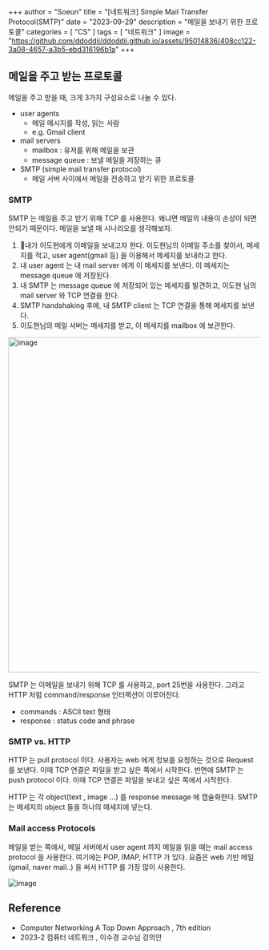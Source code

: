 +++
author = "Soeun"
title = "[네트워크] Simple Mail Transfer Protocol(SMTP)"
date = "2023-09-29"
description = "메일을 보내기 위한 프로토콜"
categories = [
    "CS"
]
tags = [
    "네트워크"
]
image = "https://github.com/ddoddii/ddoddii.github.io/assets/95014836/408cc122-3a08-4657-a3b5-ebd316196b1a"
+++

## 메일을 주고 받는 프로토콜

메일을 주고 받을 때, 크게 3가지 구성요소로 나눌 수 있다. 
- user agents
	- 메일 메시지를 작성, 읽는 사람
	- e.g. Gmail client
- mail servers
	- mailbox : 유저를 위해 메일을 보관
	- message queue : 보낼 메일을 저장하는 큐
- SMTP (simple mail transfer protocol)
	- 메일 서버 사이에서 메일을 전송하고 받기 위한 프로토콜

### SMTP

SMTP 는 메일을 주고 받기 위해 TCP 를 사용한다. 왜냐면 메일의 내용이 손상이 되면 안되기 때문이다. 메일을 보낼 때 시나리오를 생각해보자.

1. 내가 이도현에게 이메일을 보내고자 한다. 이도현님의 이메일 주소를 찾아서, 메세지를 적고, user agent(gmail 등) 을 이용해서 메세지를 보내라고 한다.
2. 내 user agent 는 내 mail server 에게 이 메세지를 보낸다. 이 메세지는 message queue 에 저장된다.
3. 내 SMTP 는 message queue 에 저장되어 있는 메세지를 발견하고, 이도현 님의 mail server 와 TCP 연결을 한다. 
4. SMTP handshaking 후에, 내 SMTP client 는 TCP 연결을 통해 메세지를 보낸다. 
5. 이도현님의 메일 서버는 메세지를 받고, 이 메세지를 mailbox 에 보관한다. 

<img width="669" alt="image" src="https://github.com/ddoddii/ddoddii.github.io/assets/95014836/a0dcf86e-9cbd-4bdc-a156-fffb7f4bfc6e">

SMTP 는 이메일을 보내기 위해 TCP 를 사용하고, port 25번을 사용한다. 그리고 HTTP 처럼 command/response 인터랙션이 이루어진다. 
- commands : ASCII text 형태
- response : status code and phrase

### SMTP vs. HTTP

HTTP 는 pull protocol 이다. 사용자는 web 에게 정보를 요청하는 것으로 Request 를 보낸다. 이때 TCP 연결은 파일을 받고 싶은 쪽에서 시작한다. 반면에 SMTP 는 push protocol 이다. 이때 TCP 연결은 파일을 보내고 싶은 쪽에서 시작한다.

HTTP 는 각 object(text , image ...) 를 response message 에 캡슐화한다. SMTP 는 메세지의 object 들을 하나의 메세지에 넣는다. 

### Mail access Protocols

메일을 받는 쪽에서, 메일 서버에서 user agent 까지 메일을 읽을 때는 mail access protocol 을 사용한다. 여기에는 POP, IMAP, HTTP 가 있다. 요즘은 web 기반 메일(gmail, naver mail..) 을 써서 HTTP 를 가장 많이 사용한다. 

![image](https://github.com/ddoddii/ddoddii.github.io/assets/95014836/009fb50e-6ad5-4e98-b6dc-c6c403bae32f)

## Reference
- Computer Networking A Top Down Approach , 7th edition
- 2023-2 컴퓨터 네트워크 , 이수경 교수님 강의안 